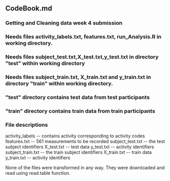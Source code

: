 ## CodeBook.md
### Getting and Cleaning data week 4 submission

### Needs files activity_labels.txt, features.txt, run_Analysis.R in working directory.
### Needs files subject_test.txt,X_test.txt,y_test.txt in directory "test" within working directory
### Needs files subject_train.txt, X_train.txt and y_train.txt in directory "train" within working directory.

### "test" directory contains test data from test participants 
### "train" directory contains train data from train participants
### File descriptions
 activity_labels -- contains activity corresponding to activity codes
features.txt -- 561 measurements to be recorded
subject_test.txt -- the test subject identifiers
X_test.txt -- test data
y_test.txt -- activity identifiers
subject_train.txt -- the train subject identifiers
X_train.txt -- train data
y_train.txt -- activity identifiers

None of the files were transformed in any way. They were downloaded and read using read.table function.
